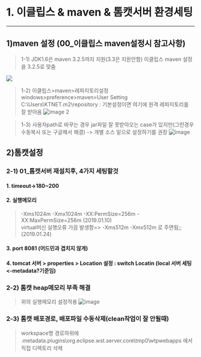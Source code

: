 # 1. 이클립스 & maven & 톰캣서버 환경세팅
<hr>

## 1)maven 설정 (00_이클립스 maven설정시 참고사항)
 >1-1) JDK1.6은 maven 3.2.5까지 지원(3.3은 지원안함)
 >이클립스 maven 설정을 3.2.5로 맞춤
 <div><img src="https://user-images.githubusercontent.com/45334819/53677741-43e2be00-3cf8-11e9-9ff2-d9f47807fb73.png"></div>

 >1-2) 이클립스>maven>레파지토리설정
 >windows>preference>maven>User Setting
 >C:\Users\KTNET\.m2\repository 
  : 기본설정이면 여기에 원격 레파지토리를 잘 받아옴
 ![image 2](https://user-images.githubusercontent.com/45334819/53677742-43e2be00-3cf8-11e9-9a68-16dc0c19614c.png)

 >1-3) 사용자path로 바꾸는 경우 jar파일 잘 못받아오는 case가 있지만(그런경우 수동복사 또는 구글해서 해결) -> 개별 소스 밑으로 설정하기를 권장
 ![image](https://user-images.githubusercontent.com/45334819/53677743-447b5480-3cf8-11e9-8f28-5f44a03eed08.png)



## 2)톰캣설정

### 2-1) 01_톰캣서버 재설치후, 4가지 세팅할것
#### 1. timeout->180~200
#### 2. 실행메모리
 > -Xms1024m -Xmx1024m -XX:PermSize=256m -XX:MaxPermSize=256m  (2019.01.10) <br>
 > virtual머신 실행오류 가끔 발생함=> -Xms512m -Xmx512m 로 주면됨;;(2019.01.24)
#### 3. port 8081 (어드민과 겹치지 않게)
#### 4. tomcat 서버 > properties > Location 설정 : switch Locatin (local 서버 세팅 <-metadata?기준임)

### 2-2) 톰캣 heap메모리 부족 해결
 > 위의 실행메모리 설정적용
![image](https://user-images.githubusercontent.com/45334819/53677849-0aab4d80-3cfa-11e9-81a3-0304cd336699.png)

### 2-3) 톰캣 배포경로, 배포파일 수동삭제(clean작업이 잘 안될때)
 > workspace명 경로하위에 .metadata\.plugins\org.eclipse.wst.server.core\tmp0\wtpwebapps 에서 직접 디렉토리 삭제
